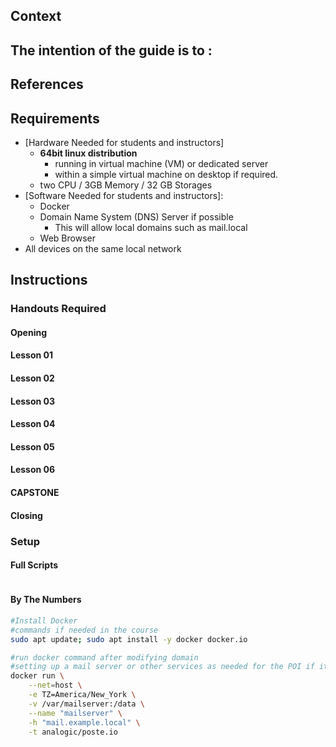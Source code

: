 
## Context
The intention of the guide is to : 
- 
 
## References


## Requirements

-   [Hardware Needed for students and instructors]
	- **64bit linux distribution** 
		- running in virtual machine (VM) or dedicated server 
		- within a simple virtual machine on desktop if required. 
	-   two CPU / 3GB Memory / 32 GB Storages
-   [Software Needed for students and instructors]:
	- Docker
	-  Domain Name System (DNS) Server if possible
		- This will allow local domains such as mail.local
	-  Web Browser
- All devices on the same local network


## Instructions
### Handouts Required 
#### Opening
#### Lesson 01
#### Lesson 02
#### Lesson 03
#### Lesson 04
#### Lesson 05
#### Lesson 06
#### CAPSTONE
#### Closing

### Setup
#### Full Scripts
```BASH

```


#### By The Numbers
```BASH
#Install Docker
#commands if needed in the course
sudo apt update; sudo apt install -y docker docker.io
```

```BASH
#run docker command after modifying domain
#setting up a mail server or other services as needed for the POI if it directly calls for it
docker run \
    --net=host \
    -e TZ=America/New_York \
    -v /var/mailserver:/data \
    --name "mailserver" \
    -h "mail.example.local" \
    -t analogic/poste.io
```


